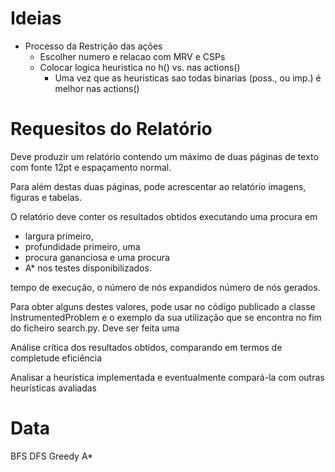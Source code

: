 # Ideias
- Processo da Restrição das ações
    - Escolher numero e relacao com MRV e CSPs
    - Colocar logica heuristica no h() vs. nas actions()
        - Uma vez que as heuristicas sao todas binarias (poss., ou imp.) é melhor nas actions()

# Requesitos do Relatório

Deve produzir um relatório contendo um máximo de duas páginas de texto com fonte 12pt e
espaçamento normal. 

Para além destas duas páginas, pode acrescentar ao relatório imagens,
figuras e tabelas.

O relatório deve conter os resultados obtidos executando uma procura em 
 - largura primeiro,
 - profundidade primeiro, uma 
 - procura gananciosa e uma procura 
 - A* nos testes disponibilizados. 

tempo de execução, o 
número de nós expandidos 
número de nós gerados. 

Para obter alguns destes valores, pode usar no código
publicado a classe InstrumentedProblem e o exemplo da sua utilização que se encontra no
fim do ficheiro search.py.
Deve ser feita uma 

Análise crítica dos resultados obtidos, comparando em termos de 
completude
eficiência  

Analisar a heurística implementada e eventualmente compará-la com outras heurísticas avaliadas

# Data
BFS
DFS
Greedy
A*